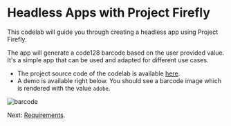 # Headless Apps with Project Firefly

This codelab will guide you through creating a headless app using Project Firefly.   

The app will generate a code128 barcode based on the user provided value. It's a simple app that can be used and adapted for different use cases.
 
* The project source code of the codelab is available [here](https://github.com/AdobeDocs/adobeio-codelabs-barcode/blob/master/lessons/source/my-barcode-app.zip).
* A demo is available right below. You should see a barcode image which is rendered with the value `adobe`.  

![barcode](https://ringel.adobeioruntime.net/api/v1/web/my-barcode-app-0.0.1/barcode?value=adobe)   

Next: [Requirements](/lessons/requirements.md).